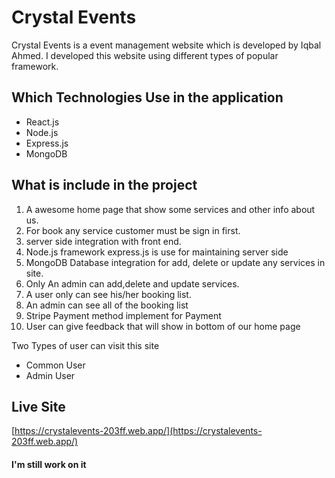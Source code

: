 
# Crystal Events
Crystal Events is a event management website which is developed by Iqbal Ahmed. I developed this website using different types of popular framework.

## Which Technologies Use in the application
* React.js
* Node.js
* Express.js
* MongoDB

## What is include in the project
1. A awesome home page that show some services and other info about us.
2. For book any service customer must be sign in first.
3. server side integration with front end.
4. Node.js framework express.js is use for maintaining server side
5. MongoDB Database integration for add, delete or update any services in site.
6. Only An admin can add,delete and update services.
7. A user only can see his/her booking list.
8. An admin can see all of the booking list
9. Stripe Payment method implement for Payment
10. User can give feedback that will show in bottom of our home page

Two Types of user can visit this site
* Common User
* Admin User

## Live Site
[https://crystalevents-203ff.web.app/](https://crystalevents-203ff.web.app/)

#### I'm still work on it